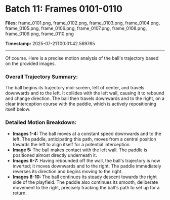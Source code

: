 # Batch 11: Frames 0101-0110

**Files:** frame_0101.png, frame_0102.png, frame_0103.png, frame_0104.png, frame_0105.png, frame_0106.png, frame_0107.png, frame_0108.png, frame_0109.png, frame_0110.png

**Timestamp:** 2025-07-21T00:01:42.569765

---

Of course. Here is a precise motion analysis of the ball's trajectory based on the provided images.

### Overall Trajectory Summary:
The ball begins its trajectory mid-screen, left of center, and travels downwards and to the left. It collides with the left wall, causing it to rebound and change direction. The ball then travels downwards and to the right, on a clear interception course with the paddle, which is actively repositioning itself below.

### Detailed Motion Breakdown:
*   **Images 1-4:** The ball moves at a constant speed downwards and to the left. The paddle, anticipating this path, moves from a central position towards the left to align itself for a potential interception.
*   **Image 5:** The ball makes contact with the left wall. The paddle is positioned almost directly underneath it.
*   **Images 6-7:** Having rebounded off the wall, the ball's trajectory is now inverted; it moves downwards and to the right. The paddle immediately reverses its direction and begins moving to the right.
*   **Images 8-10:** The ball continues its steady descent towards the right side of the playfield. The paddle also continues its smooth, deliberate movement to the right, precisely tracking the ball's path to set up for a return.
